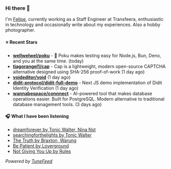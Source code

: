 ### Hi there 👋

I'm [Felipe](https://felipevm.com), currently working as a Staff Engineer at Transfeera, enthusiastic in technology and occasionally write about my experiences. Also a hobby photographer.

#### ⭐ Recent Stars
- **[wellwelwel/poku](https://github.com/wellwelwel/poku)** - 🐷 Poku makes testing easy for Node.js, Bun, Deno, and you at the same time. (today)
- **[tiagorangel1/cap](https://github.com/tiagorangel1/cap)** - Cap is a lightweight, modern open-source CAPTCHA alternative designed using SHA-256 proof-of-work (1 day ago)
- **[voideditor/void](https://github.com/voideditor/void)** (1 day ago)
- **[didit-protocol/didit-full-demo](https://github.com/didit-protocol/didit-full-demo)** - Next JS demo implementation of Didit Identity Verification (1 day ago)
- **[wannabespace/connnect](https://github.com/wannabespace/connnect)** - AI-powered tool that makes database operations easier. Built for PostgreSQL. Modern alternative to traditional database management tools. (3 days ago)

#### 🎧 What I have been listening
- [dreamforever by Tonic Walter, Nina Nst](https://open.spotify.com/track/0yA6WTLMSkRYdwjHBBivLS)
- [searchingforthelights by Tonic Walter](https://open.spotify.com/track/1Uzc6TAWKBBbp60GDJE1LR)
- [The Truth by Braxton, Warung](https://open.spotify.com/track/01NrsdUMQkpY9GZCc7ZFyu)
- [Be Patient by Loverground](https://open.spotify.com/track/0HWtI9cjfnVzU0q3hHc0ph)
- [Not Giving You Up by Rules](https://open.spotify.com/track/5s7KszYX1mfvpKA7XCMvfw)

_Powered by [TuneFeed](https://tunefeed.app?ref=github.com)_
